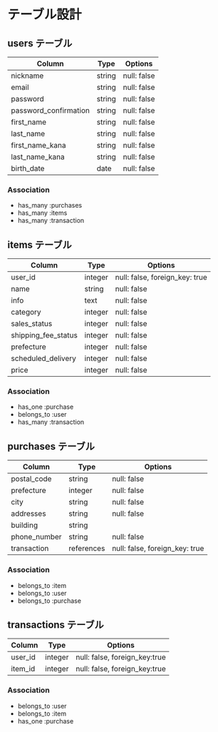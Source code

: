 # テーブル設計

## users テーブル

| Column                | Type    | Options     |
| --------------------- | ------- | ----------- |
| nickname              | string  | null: false |
| email                 | string  | null: false |
| password              | string  | null: false |
| password_confirmation | string  | null: false |
| first_name            | string  | null: false |
| last_name             | string  | null: false |
| first_name_kana       | string  | null: false |
| last_name_kana        | string  | null: false |
| birth_date            | date    | null: false |

### Association

- has_many :purchases
- has_many :items
- has_many :transaction


## items テーブル

| Column              | Type    | Options                        |
| ------------------- | ------- | ------------------------------ |
| user_id             | integer | null: false, foreign_key: true |
| name                | string  | null: false                    |
| info                | text    | null: false                    |
| category            | integer | null: false                    |
| sales_status        | integer | null: false                    |
| shipping_fee_status | integer | null: false                    |
| prefecture          | integer | null: false                    |
| scheduled_delivery  | integer | null: false                    |
| price               | integer | null: false                    |

### Association

- has_one :purchase
- belongs_to :user
- has_many :transaction


## purchases テーブル

| Column         | Type        | Options                        |
| -------------- | ----------- | ------------------------------ |
| postal_code    | string      | null: false                    |
| prefecture     | integer     | null: false                    |
| city           | string      | null: false                    |
| addresses      | string      | null: false                    |
| building       | string      |                                |
| phone_number   | string      | null: false                    |
| transaction    | references  | null: false, foreign_key: true |


### Association

- belongs_to :item
- belongs_to :user
- belongs_to :purchase


## transactions テーブル

| Column  | Type    | Options                       |
| ------- | ------- | ----------------------------- |
| user_id | integer | null: false, foreign_key:true |
| item_id | integer | null: false, foreign_key:true |

### Association

- belongs_to :user
- belongs_to :item
- has_one :purchase